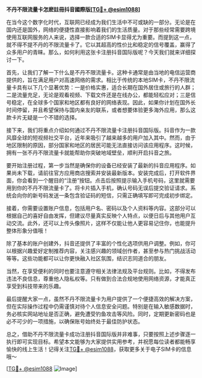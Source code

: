 **不丹不限流量卡怎麽註冊抖音國際版[[TG💪+ @esim1088](https://t.me/s/esim1088)]**

在当今这个数字化时代，互联网已经成为我们生活中不可或缺的一部分。无论是在国内还是国外，网络的便捷性直接影响着我们的生活质量。对于那些经常需要跨境使用互联网服务的人来说，选择一款合适的SIM卡显得尤为重要。而提到这一点，就不得不提不丹的不限流量卡了。它以其超高的性价比和稳定的信号覆盖，赢得了众多用户的青睐。那么，如何利用这张卡注册抖音国际版呢？今天我们就来详细探讨一下。

首先，让我们了解一下什么是不丹不限流量卡。这种卡通常是由当地的电信运营商提供的，旨在满足用户对高速网络的需求。相比于传统的本地SIM卡，不丹不限流量卡具有以下几个显著优势：一是价格实惠，适合长期在国外居住或旅行的人群；二是流量充足，无论是观看视频、下载文件还是在线办公，都能轻松应对；三是信号稳定，在全球多个国家和地区都有良好的网络表现。因此，如果你计划在国外长时间停留，并且希望保持与国内亲友的联系，或者想要体验更多海外应用，那么这款卡片无疑是一个不错的选择。

接下来，我们将重点介绍如何通过不丹不限流量卡注册抖音国际版。抖音作为一款风靡全球的短视频社交平台，近年来吸引了越来越多的用户加入其中。然而，由于地区限制的原因，部分国家和地区的居民可能无法直接访问该应用程序。这时候，拥有一张不丹不限流量卡就能帮助你突破地域壁垒，顺利开启抖音之旅。

要开始注册过程，第一步当然是确保你的设备已经安装了最新的抖音应用程序。如果尚未下载，请前往官方应用商店搜索并安装最新版本。安装完成后，打开软件界面，你会看到一个醒目的“注册”按钮。点击后按照提示输入手机号码，这里就需要用到你的不丹不限流量卡了。将卡片插入手机，确认号码无误后提交验证请求。系统会向你的新号码发送一条包含验证码的短信，只需正确填写即可完成初步绑定。

接着，你需要设置账户信息，包括用户名、密码以及个人资料等内容。这部分可以根据自己的喜好自由发挥，但建议尽量真实反映个人特点，以便日后与其他用户互动交流。此外，还可以上传头像照片，这样不仅能让他人更容易记住你，也能提升整体形象分值哦！

除了基本的账户创建外，抖音还提供了丰富的个性化选项供用户调整。例如，你可以根据兴趣爱好定制推荐内容，关注感兴趣的领域创作者，甚至参与热门挑战活动等等。这些功能都可以让你更快融入社区氛围，结识志同道合的朋友。

当然，在享受便利的同时也要注意遵守相关法律法规及平台规则。比如，不得发布违法不良信息，尊重他人隐私权等。只有做到合法合规地使用网络资源，才能真正享受到科技带来的乐趣。

最后提醒大家一点，虽然不丹不限流量卡为用户提供了一个便捷高效的解决方案，但在实际操作过程中仍需谨慎对待个人信息安全问题。特别是在输入敏感数据时，务必核实网站地址是否正确，避免遭受钓鱼攻击等风险。同时，定期更新密码也是必不可少的一项措施，以确保账号始终处于最佳防护状态。

总之，借助不丹不限流量卡成功注册抖音国际版并非难事，只要按照上述步骤逐一执行即可实现目标。希望本文能够为大家提供实用参考，并祝愿每位读者都能畅享愉快的线上生活！记得关注[TG💪+ @esim1088](https://t.me/s/esim1088)，获取更多关于电子SIM卡的信息哦～

[[TG💪+ @esim1088](https://t.me/s/esim1088) ![Image](https://i.postimg.cc/4NQfJmqS/Snipaste-2025-05-13-00-14-12.png)]